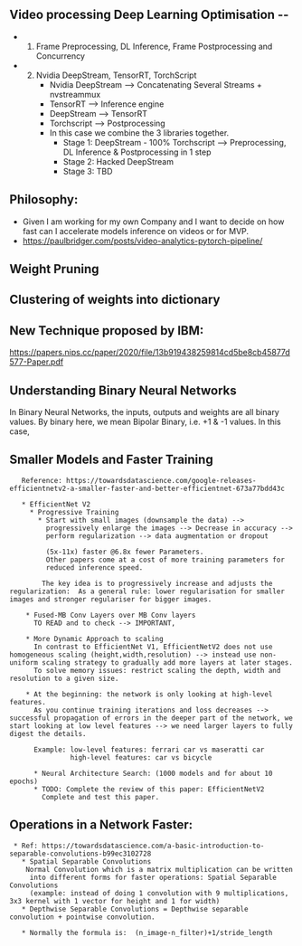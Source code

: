 ## Video processing Deep Learning Optimisation --
   * 1) Frame Preprocessing, DL Inference, Frame Postprocessing and Concurrency
   * 2) Nvidia DeepStream, TensorRT, TorchScript
        * Nvidia DeepStream -->  Concatenating Several Streams + nvstreammux
        * TensorRT --> Inference engine
        * DeepStream -->  TensorRT
        * Torchscript --> Postprocessing    
        * In this case we combine the 3 libraries together. 
          *  Stage 1: DeepStream - 100% Torchscript --> Preprocessing, DL Inference & Postprocessing in 1 step
          *  Stage 2: Hacked DeepStream 
          *  Stage 3: TBD

## Philosophy:
   * Given I am working for my own Company and I want to decide on how fast can I accelerate models inference on videos or for    MVP.
   * https://paulbridger.com/posts/video-analytics-pytorch-pipeline/


## Weight Pruning
## Clustering of weights into dictionary

## New Technique proposed by IBM:
https://papers.nips.cc/paper/2020/file/13b919438259814cd5be8cb45877d577-Paper.pdf

## Understanding Binary Neural Networks
  In Binary Neural Networks, the inputs, outputs and weights are all binary values.
  By binary here, we mean Bipolar Binary, i.e. +1 & -1 values. In this case,

## Smaller Models and Faster Training
       Reference: https://towardsdatascience.com/google-releases-efficientnetv2-a-smaller-faster-and-better-efficientnet-673a77bdd43c
       
       * EfficientNet V2
         * Progressive Training
           * Start with small images (downsample the data) -->
             progressively enlarge the images --> Decrease in accuracy -->
             perform regularization --> data augmentation or dropout

             (5x-11x) faster @6.8x fewer Parameters.
             Other papers come at a cost of more training parameters for
             reduced inference speed.

            The key idea is to progressively increase and adjusts the regularization:  As a general rule: lower regularisation for smaller images and stronger regulariser for bigger images.

        * Fused-MB Conv Layers over MB Conv layers
          TO READ and to check --> IMPORTANT,

        * More Dynamic Approach to scaling
          In contrast to EfficientNet V1, EfficientNetV2 does not use homogeneous scaling (height,width,resolution) --> instead use non-uniform scaling strategy to gradually add more layers at later stages.
          To solve memory issues: restrict scaling the depth, width and resolution to a given size.

        * At the beginning: the network is only looking at high-level features.
          As you continue training iterations and loss decreases --> successful propagation of errors in the deeper part of the network, we start looking at low level features --> we need larger layers to fully digest the details.

          Example: low-level features: ferrari car vs maseratti car
                   high-level features: car vs bicycle

          * Neural Architecture Search: (1000 models and for about 10 epochs)
          * TODO: Complete the review of this paper: EfficientNetV2
            Complete and test this paper.
## Operations in a Network Faster:
     * Ref: https://towardsdatascience.com/a-basic-introduction-to-separable-convolutions-b99ec3102728
       * Spatial Separable Convolutions
        Normal Convolution which is a matrix multiplication can be written
         into different forms for faster operations: Spatial Separable Convolutions
         (example: instead of doing 1 convolution with 9 multiplications, 3x3 kernel with 1 vector for height and 1 for width)
       * Depthwise Separable Convolutions = Depthwise separable convolution + pointwise convolution.

       * Normally the formula is:  (n_image-n_filter)+1/stride_length

